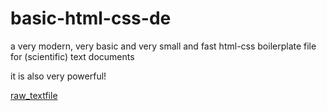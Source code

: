 # basic-html-css-de
a very modern, very basic and very small and fast html-css boilerplate file for (scientific) text documents

it is also very powerful!

[raw_textfile](https://raw.githubusercontent.com/haalven/basic-html-css-de/refs/heads/main/html_template.html)
